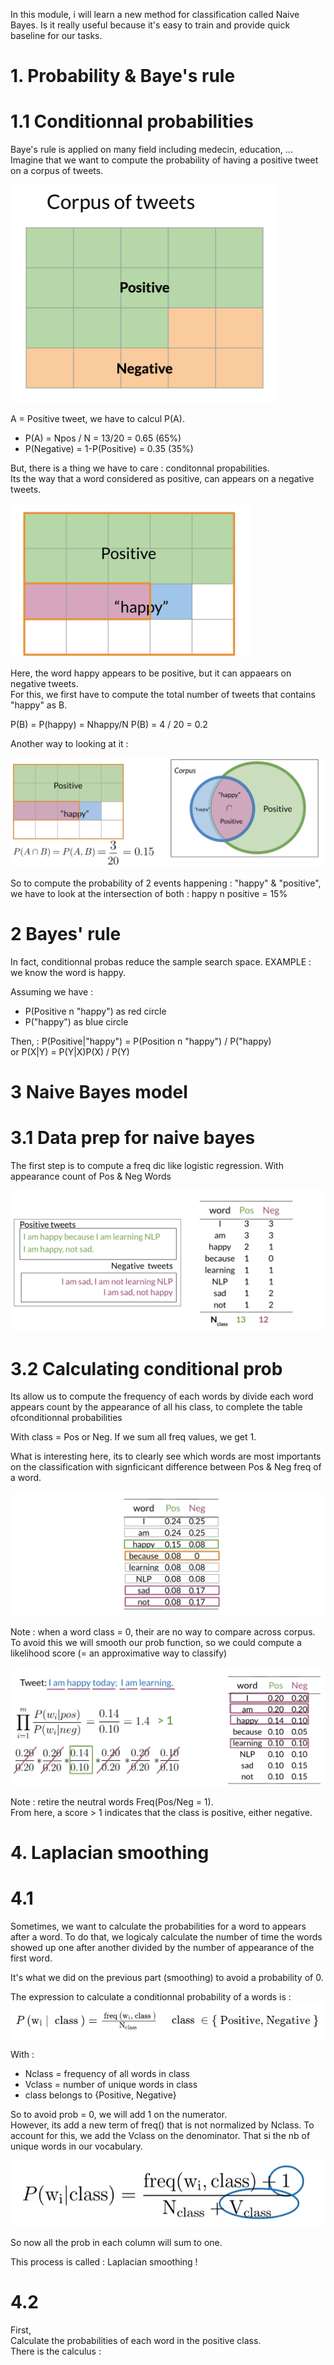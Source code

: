 In this module, i will learn a new method for classification called Naive Bayes.
Is it really useful because it's easy to train and provide quick baseline for our tasks.

# 1. Probability & Baye's rule

# 1.1 Conditionnal probabilities

Baye's rule is applied on many field including medecin, education, ...  
Imagine that we want to compute the probability of having a positive tweet on a corpus of tweets.

![Corpus of Tweets](./images/corpus-of-tweets.png)

A = Positive tweet, we have to calcul P(A).  
- P(A) = Npos / N = 13/20 = 0.65 (65%)  
- P(Negative) = 1-P(Positive) = 0.35 (35%)

But, there is a thing we have to care : conditonnal propabilities.  
Its the way that a word considered as positive, can appears on a negative tweets.  

![Happy negative](./images/happy-negative.png)

Here, the word happy appears to be positive, but it can appaears on negative tweets.  
For this, we first have to compute the total number of tweets that contains "happy" as B.

P(B) = P(happy) = Nhappy/N
P(B) = 4 / 20 = 0.2

Another way to looking at it :  

![Probability intertection](./images/probability-intertection.png)

So to compute the probability of 2 events happening : "happy" & "positive", we have to look at the intersection of both : happy n positive = 15%

# 2 Bayes' rule 

In fact, conditionnal probas reduce the sample search space.
EXAMPLE : we know the word is happy.

Assuming we have : 
- P(Positive n "happy") as red circle  
- P("happy") as blue circle

Then, :
P(Positive|"happy") = P(Position n "happy") / P("happy)  
or
P(X|Y) = P(Y|X)P(X) / P(Y)

# 3 Naive Bayes model

# 3.1 Data prep for naive bayes

The first step is to compute a freq dic like logistic regression.
With appearance count of Pos & Neg Words

![Freq dic & count](./images/freq-dic-and-count.png)


# 3.2 Calculating conditional prob

Its allow us to compute the frequency of each words by 
divide each word appears count by the appearance of all his class, to complete the table ofconditionnal probabilities

With class = Pos or Neg.
If we sum all freq values, we get 1.

What is interesting here, its to clearly see which words are most importants on the classification with signficicant difference between Pos & Neg freq of a word.

![Words freq impact](./images/words-freqs-impact.png)

Note : when a word class = 0, their are no way to compare across corpus.
To avoid this we will smooth our prob function, so we could compute a likelihood score (= an approximative way to classify)

![Inference condition rule](./images/inference-condition-rule.png)

Note : retire the neutral words Freq(Pos/Neg = 1).  
From here, a score > 1 indicates that the class is positive, either negative.

# 4. Laplacian smoothing

# 4.1

Sometimes, we want to calculate the probabilities for a word to appears after a word. To do that, we logicaly calculate the number of time the words showed up one after another divided by the number of appearance of the first word.

It's what we did on the previous part (smoothing) to avoid a probability of 0.

The expression to calculate a conditionnal probability of a words is : 
![No smoothing](./images/no-smoothing.png)

With :  
- Nclass = frequency of all words in class
- Vclass = number of unique words in class
- class belongs to {Positive, Negative}

So to avoid prob = 0, we will add 1 on the numerator.  
However, its add a new term of freq() that is not normalized by Nclass.
To account for this, we add the Vclass on the denominator. That si the nb of unique words in our vocabulary.

![Laplacian smoothing](./images/laplacian-smoothing.png)

So now all the prob in each column will sum to one.  

This process is called : Laplacian smoothing !

# 4.2

First,  
Calculate the probabilities of each word in the positive class.  
There is the calculus :  

